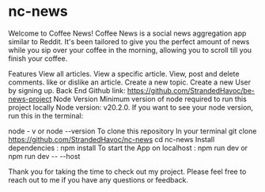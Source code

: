 # nc-news
Welcome to Coffee News!
Coffee News is a social news aggregation app similar to Reddit. It's been tailored to give you the perfect amount of news while you sip over your coffee in the morning, allowing you to scroll till you finish your coffee.

Features
View all articles.
View a specific article.
View, post and delete comments.
like or dislike an article.
Create a new topic.
Create a new User by signing up.
Back End Github link: https://github.com/StrandedHavoc/be-news-project
Node Version
Minimum version of node required to run this project locally Node version: v20.2.0. If you want to see your node version, run this in the terminal:

node - v
or
node --version
To clone this repository
In your terminal
git clone https://github.com/StrandedHavoc/nc-news
cd nc-news
Install dependencies :
npm install
To start the App on localhost :
npm run dev
or
npm run dev -- --host

Thank you for taking the time to check out my project. Please feel free to reach out to me if you have any questions or feedback.
